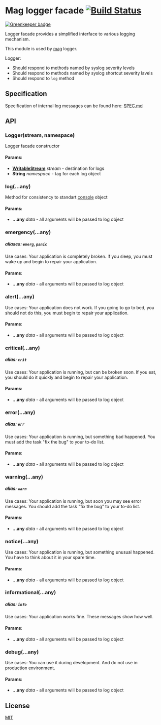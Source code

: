 # Mag logger facade [![Build Status](https://travis-ci.org/mahnunchik/mag-logger-facade.svg)](https://travis-ci.org/mahnunchik/mag-logger-facade)

[![Greenkeeper badge](https://badges.greenkeeper.io/mahnunchik/mag-logger-facade.svg)](https://greenkeeper.io/)

Logger facade provides a simplified interface to various logging mechanism.

This module is used by [mag](https://github.com/mahnunchik/mag) logger.

Logger:

* Should respond to methods named by syslog severity levels
* Should respond to methods named by syslog shortcut severity lavels
* Should respond to `log` method

## Specification

Specification of internal log messages can be found here: [SPEC.md](https://github.com/mahnunchik/mag-logger-facade/blob/master/SPEC.md)

## API

### Logger(stream, namespace)

Logger facade constructor

#### Params:

* **[WritableStream](http://nodejs.org/api/stream.html#stream_class_stream_writable)** *stream* - destination for logs
* **String** *namespace* - tag for each log object

### log(...any)

Method for consistency to standart [console](http://nodejs.org/api/console.html#console_console_log_data) object

#### Params:

* **...any** *data* - all arguments will be passed to log object

### emergency(...any)

##### aliases: `emerg`, `panic`

Use cases: Your application is completely broken. If you sleep, you must wake up and begin to repair your application.

#### Params:

* **...any** *data* - all arguments will be passed to log object

### alert(...any)

Use cases: Your application does not work. If you going to go to bed, you should not do this, you must begin to repair your application.

#### Params:

* **...any** *data* - all arguments will be passed to log object

### critical(...any)

##### alias: `crit`

Use cases: Your application is running, but can be broken soon. If you eat, you should do it quickly and begin to repair your application.

#### Params:

* **...any** *data* - all arguments will be passed to log object

### error(...any)

##### alias: `err`

Use cases: Your application is running, but something bad happened. You must add the task "fix the bug" to your to-do list.

#### Params:

* **...any** *data* - all arguments will be passed to log object

### warning(...any)

##### alias: `warn`

Use cases: Your application is running, but soon you may see error messages. You should add the task "fix the bug" to your to-do list.

#### Params:

* **...any** *data* - all arguments will be passed to log object

### notice(...any)

Use cases: Your application is running, but something unusual happened. You have to think about it in your spare time.

#### Params:

* **...any** *data* - all arguments will be passed to log object

### informational(...any)

##### alias: `info`

Use cases: Your application works fine. These messages show how well.

#### Params:

* **...any** *data* - all arguments will be passed to log object

### debug(...any)

Use cases: You can use it during development. And do not use in production environment.

#### Params:

* **...any** *data* - all arguments will be passed to log object


## License

[MIT](https://github.com/mahnunchik/mag-logger-facade/blob/master/LICENSE)

